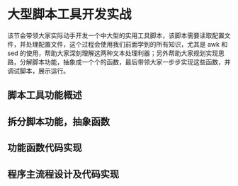 # 大型脚本工具开发实战

该节会带领大家实际动手开发一个中大型的实用工具脚本，该脚本需要读取配置文件，并处理配置文件，这个过程会使用我们前面学到的所有知识，尤其是 awk 和 sed 的使用，帮助大家深刻理解这两种文本处理利器；另外帮助大家规划实现思路，分解脚本功能，抽象成一个个的函数，最后带领大家一步步实现这些函数，并调试脚本，展示运行。

## 脚本工具功能概述

## 拆分脚本功能，抽象函数

## 功能函数代码实现

## 程序主流程设计及代码实现

